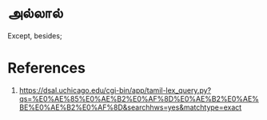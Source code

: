 # அல்லால்

Except, besides;

# References
1. https://dsal.uchicago.edu/cgi-bin/app/tamil-lex_query.py?qs=%E0%AE%85%E0%AE%B2%E0%AF%8D%E0%AE%B2%E0%AE%BE%E0%AE%B2%E0%AF%8D&searchhws=yes&matchtype=exact
